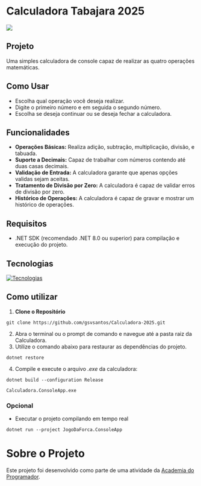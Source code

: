 # Calculadora Tabajara 2025

![](https://i.imgur.com/OAKlHEp.gif)

## Projeto
Uma simples calculadora de console capaz de realizar as quatro operações matemáticas.

## Como Usar
- Escolha qual operação você deseja realizar.
- Digite o primeiro número e em seguida o segundo número.
- Escolha se deseja continuar ou se deseja fechar a calculadora.

## Funcionalidades
- **Operações Básicas:** Realiza adição, subtração, multiplicação, divisão, e tabuada.
- **Suporte a Decimais:** Capaz de trabalhar com números contendo até duas casas decimais.
- **Validação de Entrada:** A calculadora garante que apenas opções validas sejam aceitas.
- **Tratamento de Divisão por Zero:** A calculadora é capaz de validar erros de divisão por zero.
- **Histórico de Operações:** A calculadora é capaz de gravar e mostrar um histórico de operações.

## Requisitos
- .NET SDK (recomendado .NET 8.0 ou superior) para compilação e execução do projeto.

## Tecnologias
[![Tecnologias](https://skillicons.dev/icons?i=git,github,visualstudio,cs,dotnet)](https://skillicons.dev)

## Como utilizar
1. **Clone o Repositório**
```
git clone https://github.com/gsvsantos/Calculadora-2025.git
```
2. Abra o terminal ou o prompt de comando e navegue até a pasta raiz da Calculadora.
3. Utilize o comando abaixo para restaurar as dependências do projeto.
```
dotnet restore
```
4. Compile e execute o arquivo *.exe* da calculadora:
```
dotnet build --configuration Release
```
```
Calculadora.ConsoleApp.exe
```
### Opcional
- Executar o projeto compilando em tempo real
```
dotnet run --project JogoDaForca.ConsoleApp
```

# Sobre o Projeto
Este projeto foi desenvolvido como parte de uma atividade da [Academia do Programador](https://www.instagram.com/academiadoprogramador/).
